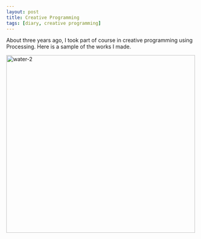 ```yaml
---
layout: post
title: Creative Programming
tags: [diary, creative programming]
---
```

About three years ago, I took part of course in creative programming using Processing. Here is a sample of the works I made.

<a data-flickr-embed="true" data-context="true"  href="https://www.flickr.com/photos/135263932@N04/29083638765/in/photostream/lightbox/" title="water-2"><img src="https://farm9.staticflickr.com/8312/29083638765_1f1a7d3168.jpg" width="500" height="470" alt="water-2"></a><script async src="//embedr.flickr.com/assets/client-code.js" charset="utf-8"></script>
